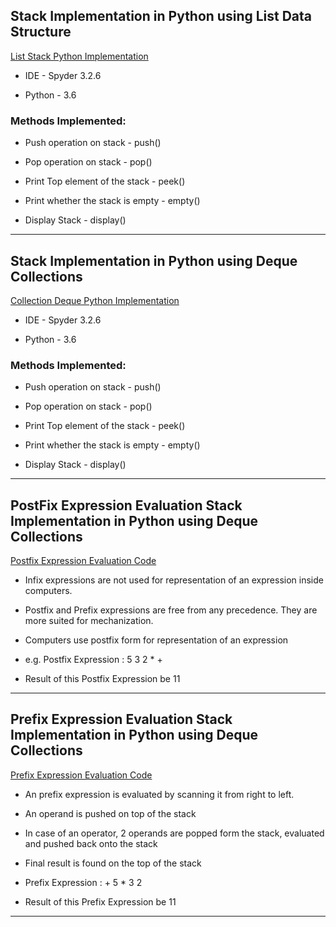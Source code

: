 ## Stack Implementation in Python using List Data Structure
[List Stack Python Implementation](https://github.com/AishwaryaJadhav9850/Stack/blob/master/Stack.py)

- IDE - Spyder 3.2.6

- Python - 3.6

### Methods Implemented:

* Push operation on stack - push()

* Pop operation on stack - pop()  

* Print Top element of the stack - peek()

* Print whether the stack is empty - empty()

* Display Stack - display() 


****

## Stack Implementation in Python using Deque Collections
[Collection Deque Python Implementation](https://github.com/AishwaryaJadhav9850/Stack/blob/master/StackUsingCollectionsDeque.py)

- IDE - Spyder 3.2.6

- Python - 3.6

### Methods Implemented:

* Push operation on stack - push()

* Pop operation on stack - pop()  

* Print Top element of the stack - peek()

* Print whether the stack is empty - empty()

* Display Stack - display() 


****

## PostFix Expression Evaluation Stack Implementation in Python using Deque Collections
[Postfix Expression Evaluation Code](https://github.com/AishwaryaJadhav9850/Stack/commit/25b5d6055002bb57afd3e4b995daf1cf510dca32)

- Infix expressions are not used for representation of an expression inside computers.

- Postfix and Prefix expressions are free from any precedence. They are more suited for mechanization.

- Computers use postfix form for representation of an expression

- e.g. Postfix Expression : 5 3 2 * +

- Result of this Postfix Expression be 11


****

## Prefix Expression Evaluation Stack Implementation in Python using Deque Collections
[Prefix Expression Evaluation Code](https://github.com/AishwaryaJadhav9850/Stack/commit/1cf67697da95e0edd6ffab425c925d289a1597c4)

- An prefix expression is evaluated by scanning it from right to left.

- An operand is pushed on top of the stack

- In case of an operator, 2 operands are popped form the stack, evaluated and pushed back onto the stack

- Final result is found on the top of the stack

- Prefix Expression : + 5 * 3 2

- Result of this Prefix Expression be 11

****
